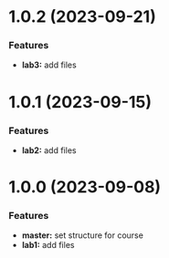 # 1.0.2 (2023-09-21)

### Features

* **lab3:** add files

# 1.0.1 (2023-09-15)

### Features

* **lab2:** add files

# 1.0.0 (2023-09-08)

### Features

* **master:** set structure for course
* **lab1:** add files



